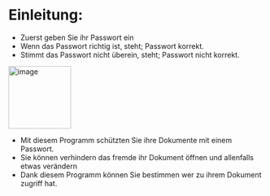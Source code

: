 # Einleitung:
- Zuerst geben Sie ihr Passwort ein
- Wenn das Passwort richtig ist, steht; Passwort korrekt.
- Stimmt das Passwort nicht überein, steht; Passwort nicht korrekt.
<img width="123" alt="image" src="https://user-images.githubusercontent.com/96242095/146383127-577a0596-6d92-47ef-86c4-517d0c629b4c.png">


- Mit diesem Programm schützten Sie ihre Dokumente mit einem Passwort.
- Sie können verhindern das fremde ihr Dokument öffnen und allenfalls etwas verändern
- Dank diesem Programm können Sie bestimmen wer zu ihrem Dokument zugriff hat.

